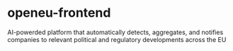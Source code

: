 # openeu-frontend
AI-powerded platform that automatically detects, aggregates, and notifies companies to relevant political and regulatory developments across the EU
